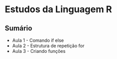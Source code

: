 # Estudos da Linguagem R

## Sumário

- Aula 1 - Comando if else
- Aula 2 - Estrutura de repetição for
- Aula 3 - Criando funções